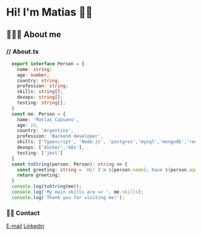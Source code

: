 # Hi! I'm Matias 👋👋

## 🙎🏻‍♂️ About me

### // About.ts

```ts
  export interface Person = {
    name: string;
    age: number;
    country: string;
    profession: string;
    skills: string[];
    devops: string[];
    testing: string[];
  }  
  const me: Person = {
    name: 'Matías Capuano',
    age: 23,
    country: 'Argentine',
    profession: 'Backend developer',
    skills: ['Typescript', 'Node.js', 'postgres','mysql','mongodb','redis','solid','desing-patterns'],
    devops: ['docker','k8s'],
    testing: ['jest']
  }
  const toString(person: Person): string => {
    const greeting: string = `Hi! I'm ${person.name}, have ${person.age} years old, and I'm ${person.profession}`
    return greeting;
  }
  console.log(toString(me));
  console.log('My main skills are => ', me.skills);
  console.log('Thank you for visiting me!');
```

### 🤝🏻 Contact

[E-mail](mailto:maticapuano97@gmail.com)
[Linkedin](https://www.linkedin.com/in/matias-capuano/)
